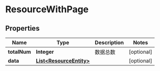 

# ResourceWithPage


## Properties

| Name | Type | Description | Notes |
|------------ | ------------- | ------------- | -------------|
|**totalNum** | **Integer** | 数据总数 |  [optional] |
|**data** | [**List&lt;ResourceEntity&gt;**](ResourceEntity.md) |  |  [optional] |



